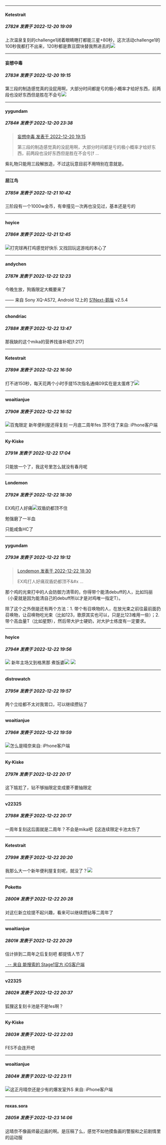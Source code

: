 

*****

####  Ketestrait  
##### 2782#       发表于 2022-12-20 19:09

上次温泉复刻的challenge1闭着眼睛瞎打都能三星+80秒，这次活动challenge1的100秒我都打不出来，120秒都是靠豆腐块替我熬进去的<img src="https://static.saraba1st.com/image/smiley/face2017/004.gif" referrerpolicy="no-referrer">



*****

####  妄想中毒  
##### 2783#       发表于 2022-12-20 19:15

第三段的制造感觉真的没屁用啊，大部分时间都是亏的极小概率才给好东西，前两段也没好东西但是胜在不会亏<img src="https://static.saraba1st.com/image/smiley/face2017/037.png" referrerpolicy="no-referrer">



*****

####  yygundam  
##### 2784#       发表于 2022-12-20 23:38

<blockquote><a href="httphttps://bbs.saraba1st.com/2b/forum.php?mod=redirect&amp;goto=findpost&amp;pid=59023313&amp;ptid=1986197" target="_blank">妄想中毒 发表于 2022-12-20 19:15</a>

第三段的制造感觉真的没屁用啊，大部分时间都是亏的极小概率才给好东西，前两段也没好东西但是胜在不会亏[f ...</blockquote>
紫礼物只能用三段解放造，不过这玩意目前不用特别在意就是。



*****

####  屈江鸟  
##### 2785#       发表于 2022-12-21 10:42

三阶段有一个1000w金币，有幸撞见一次再也没见过，基本还是亏的



*****

####  hoyice  
##### 2786#       发表于 2022-12-21 12:45

<img src="https://static.saraba1st.com/image/smiley/face2017/076.png" referrerpolicy="no-referrer">打完球再打鸡感觉好快乐 又找回玩这游戏的本心了



*****

####  andychen  
##### 2787#       发表于 2022-12-22 12:23

今晚生放，狗盾限定大概要来了

—— 来自 Sony XQ-AS72, Android 12上的 [S1Next-鹅版](https://github.com/ykrank/S1-Next/releases) v2.5.4



*****

####  chondriac  
##### 2788#       发表于 2022-12-22 13:47

那我缺的这个mika的营养找谁补呢[f:217]



*****

####  Ketestrait  
##### 2789#       发表于 2022-12-22 16:50

打不进150秒，每天花两个小时手搓15次指名通缉09实在是太蛋疼了<img src="https://static.saraba1st.com/image/smiley/face2017/144.png" referrerpolicy="no-referrer">

*****

####  woaitianjue  
##### 2790#       发表于 2022-12-22 16:52

<img src="https://static.saraba1st.com/image/smiley/face2017/024.png" referrerpolicy="no-referrer">百鬼限定 新年便利屋还得复刻 一月底二周年fes 顶不住了来自: iPhone客户端



*****

####  Ky·Kiske  
##### 2791#       发表于 2022-12-22 17:04

只能放一个了，我这号里怎么就没有春月呢



*****

####  Londemon  
##### 2792#       发表于 2022-12-22 18:30

EX鸡打人好痛<img src="https://static.saraba1st.com/image/smiley/face2017/143.png" referrerpolicy="no-referrer">双盾奶都顶不住

勉强磨了一半血

只能咸鱼HC了



*****

####  yygundam  
##### 2793#       发表于 2022-12-22 19:12

<blockquote><a href="httphttps://bbs.saraba1st.com/2b/forum.php?mod=redirect&amp;goto=findpost&amp;pid=59049675&amp;ptid=1986197" target="_blank">Londemon 发表于 2022-12-22 18:30</a>

EX鸡打人好痛双盾奶都顶不&amp;#x ...</blockquote>
那个鸡的光束打中的人会防御力清零的，你得带个能清debuff的人，比如玛丽（小夏就是因为能清自己的debuff所以才是对鸡唯一指定T）。

除了这个之外倒是还有两个方法：1. 带个有召唤物的人，在放光束之前往最前面扔召唤物，让召唤物吃光束（比如123，歌原其实也可以，只是比123难用一些）；2. 带个高血量T（比如星野），然后带大护士硬奶，对大护士练度有一定要求。



*****

####  hoyice  
##### 2794#       发表于 2022-12-22 19:56

<img src="https://p.sda1.dev/9/172a04122c45ea062a04dfa1db70d435/CMP_20221222195543553.jpg" referrerpolicy="no-referrer">
新年主场又到格黑那
煮饭婆<img src="https://static.saraba1st.com/image/smiley/face2017/073.png" referrerpolicy="no-referrer">
<img src="https://p.sda1.dev/9/ce65ce294d98d60da1669c5315139bc3/CMP_20221222195543499.jpg" referrerpolicy="no-referrer">

*****

####  distrowatch  
##### 2795#       发表于 2022-12-22 19:57

两个立绘都不太对我胃口，可以继续攒钻了

*****

####  woaitianjue  
##### 2796#       发表于 2022-12-22 19:59

<img src="https://static.saraba1st.com/image/smiley/face2017/118.png" referrerpolicy="no-referrer">怎么是晴奈来自: iPhone客户端



*****

####  Ky·Kiske  
##### 2797#       发表于 2022-12-22 20:17

这下尴尬了，钻不够抽限定变成要不要抽限定

*****

####  v22325  
##### 2798#       发表于 2022-12-22 20:17

一周年复刻这后面就是二周年？不会是mika吧【这连续限定卡池太伤了



*****

####  Ketestrait  
##### 2799#       发表于 2022-12-22 20:20

我那么大一个新年便利屋复刻呢，就没了？<img src="https://static.saraba1st.com/image/smiley/face2017/117.png" referrerpolicy="no-referrer">

*****

####  Poketto  
##### 2800#       发表于 2022-12-22 20:28

对这仨新立绘提不起兴趣，看来可以继续攒钻等二周年了

*****

####  woaitianjue  
##### 2801#       发表于 2022-12-22 20:29

估计排到二周年之后复刻吧 都提情人节了

[  -- 来自 能搜索的 Stage1官方 iOS客户端](https://itunes.apple.com/fi/app/saraba1st/id1221237470?mt=8)



*****

####  v22325  
##### 2802#       发表于 2022-12-22 20:37

狐狸这复刻卡池是不是fes啊？



*****

####  Ky·Kiske  
##### 2803#       发表于 2022-12-22 22:03

FES不会连开吧



*****

####  woaitianjue  
##### 2804#       发表于 2022-12-22 23:11

<img src="https://static.saraba1st.com/image/smiley/face2017/068.png" referrerpolicy="no-referrer">这正月晴奈还是少有的爆发室外S 来自: iPhone客户端



*****

####  roxas.sora  
##### 2805#       发表于 2022-12-23 14:06

这晴奈不像画师最近画的啊。是压稿了么，感觉不如他摸鱼画的警服和之前剧情里的运动服

